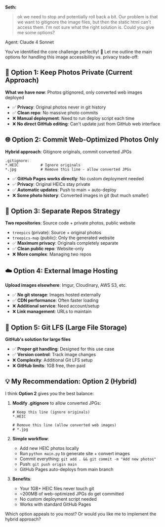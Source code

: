 **Seth:**
> ok we need to stop and potentially roll back a bit. Our problem is that we want to gitignore the image files, but then the static html can't access them. I'm not sure what the right solution is. Could you give me some options?


Agent: Claude 4 Sonnet

You've identified the core challenge perfectly! 🎯 Let me outline the main options for handling this image accessibility vs. privacy trade-off:

## 🔐 **Option 1: Keep Photos Private (Current Approach)**
**What we have now**: Photos gitignored, only converted web images deployed
- ✅ **Privacy**: Original photos never in git history
- ✅ **Clean repo**: No massive photo commits
- ❌ **Manual deployment**: Need to run deploy script each time
- ❌ **No direct GitHub editing**: Can't update just from GitHub web interface

## 🌐 **Option 2: Commit Web-Optimized Photos Only**
**Hybrid approach**: Gitignore originals, commit converted JPGs
```
.gitignore:
*.HEIC          # Ignore originals
*.jpg           # Remove this line - allow converted JPGs
```
- ✅ **GitHub Pages works directly**: No custom deployment needed
- ✅ **Privacy**: Original HEICs stay private  
- ✅ **Automatic updates**: Push to main = auto-deploy
- ❌ **Some photo history**: Converted images in git (but much smaller)

## 📁 **Option 3: Separate Repos Strategy**
**Two repositories**: Source code + private photos, public website
- `treepics` (private): Source + original photos
- `treepics-map` (public): Only the generated website
- ✅ **Maximum privacy**: Originals completely separate
- ✅ **Clean public repo**: Website-only
- ❌ **More complex**: Managing two repos

## ☁️ **Option 4: External Image Hosting**
**Upload images elsewhere**: Imgur, Cloudinary, AWS S3, etc.
- ✅ **No git storage**: Images hosted externally
- ✅ **CDN performance**: Often faster loading
- ❌ **Additional service**: Need account/setup
- ❌ **Link management**: URLs to maintain

## 🔄 **Option 5: Git LFS (Large File Storage)**
**GitHub's solution for large files**
- ✅ **Proper git handling**: Designed for this use case
- ✅ **Version control**: Track image changes
- ❌ **Complexity**: Additional Git LFS setup
- ❌ **GitHub limits**: 1GB free, then paid

## 💡 **My Recommendation: Option 2 (Hybrid)**

I think **Option 2** gives you the best balance:

1. **Modify .gitignore** to allow converted JPGs:
   ```
   # Keep this line (ignore originals)
   *.HEIC
   
   # Remove this line (allow converted web images)
   # *.jpg
   ```

2. **Simple workflow**:
   - Add new HEIC photos locally
   - Run `python main.py` to generate site + convert images
   - Commit everything: `git add . && git commit -m "Add new photos"`
   - Push: `git push origin main`
   - GitHub Pages auto-deploys from main branch

3. **Benefits**:
   - Your 1GB+ HEIC files never touch git
   - ~200MB of web-optimized JPGs do get committed
   - No custom deployment script needed
   - Works with standard GitHub Pages

Which option appeals to you most? Or would you like me to implement the hybrid approach?